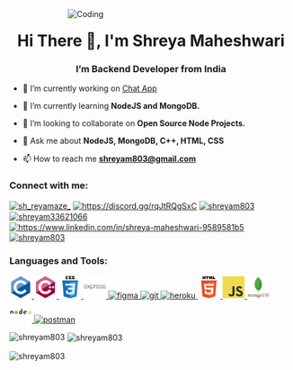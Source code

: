 <img align="right" alt="Coding" width="400" src="https://cdn.dribbble.com/users/544967/screenshots/3798185/deforge_young.gif">

<h1 align="center">Hi There 👋, I'm Shreya Maheshwari</h1>
<h3 align="center">I’m Backend Developer from India</h3>

- 🔭 I’m currently working on [Chat App](https://github.com/shreyam803/chat-app)

- 🌱 I’m currently learning **NodeJS and MongoDB.**

- 👯 I’m looking to collaborate on **Open Source Node Projects.**

- 💬 Ask me about **NodeJS, MongoDB, C++, HTML, CSS**

- 📫 How to reach me **shreyam803@gmail.com**

<h3 align="left">Connect with me:</h3>
<p align="left">
<a href="https://instagram.com/sh_reyamaze_" target="blank"><img align="center" src="https://cdn.jsdelivr.net/npm/simple-icons@3.0.1/icons/instagram.svg" alt="sh_reyamaze_" height="30" width="40" /></a>
<a href="https://discord.gg/https://discord.gg/rqJtRQgSxC" target="blank"><img align="center" src="https://cdn.jsdelivr.net/npm/simple-icons@3.0.1/icons/discord.svg" alt="https://discord.gg/rqJtRQgSxC" height="30" width="40" /></a>
<a href="https://dev.to/shreyam803" target="blank"><img align="center" src="https://cdn.jsdelivr.net/npm/simple-icons@3.0.1/icons/dev-dot-to.svg" alt="shreyam803" height="30" width="40" /></a>
<a href="https://twitter.com/shreyam33621066" target="blank"><img align="center" src="https://cdn.jsdelivr.net/npm/simple-icons@3.0.1/icons/twitter.svg" alt="shreyam33621066" height="30" width="40" /></a>
<a href="https://linkedin.com/in/https://www.linkedin.com/in/shreya-maheshwari-9589581b5" target="blank"><img align="center" src="https://cdn.jsdelivr.net/npm/simple-icons@3.0.1/icons/linkedin.svg" alt="https://www.linkedin.com/in/shreya-maheshwari-9589581b5" height="30" width="40" /></a>
<a href="https://www.hackerrank.com/shreyam803" target="blank"><img align="center" src="https://cdn.jsdelivr.net/npm/simple-icons@3.0.1/icons/hackerrank.svg" alt="shreyam803" height="30" width="40" /></a>
</p>

<h3 align="left">Languages and Tools:</h3>
<p align="left"> <a href="https://www.cprogramming.com/" target="_blank"> <img src="https://raw.githubusercontent.com/devicons/devicon/master/icons/c/c-original.svg" alt="c" width="40" height="40"/> </a> <a href="https://www.w3schools.com/cpp/" target="_blank"> <img src="https://raw.githubusercontent.com/devicons/devicon/master/icons/cplusplus/cplusplus-original.svg" alt="cplusplus" width="40" height="40"/> </a> <a href="https://www.w3schools.com/css/" target="_blank"> <img src="https://raw.githubusercontent.com/devicons/devicon/master/icons/css3/css3-original-wordmark.svg" alt="css3" width="40" height="40"/> </a> <a href="https://expressjs.com" target="_blank"> <img src="https://raw.githubusercontent.com/devicons/devicon/master/icons/express/express-original-wordmark.svg" alt="express" width="40" height="40"/> </a> <a href="https://www.figma.com/" target="_blank"> <img src="https://www.vectorlogo.zone/logos/figma/figma-icon.svg" alt="figma" width="40" height="40"/> </a> <a href="https://git-scm.com/" target="_blank"> <img src="https://www.vectorlogo.zone/logos/git-scm/git-scm-icon.svg" alt="git" width="40" height="40"/> </a> <a href="https://heroku.com" target="_blank"> <img src="https://www.vectorlogo.zone/logos/heroku/heroku-icon.svg" alt="heroku" width="40" height="40"/> </a> <a href="https://www.w3.org/html/" target="_blank"> <img src="https://raw.githubusercontent.com/devicons/devicon/master/icons/html5/html5-original-wordmark.svg" alt="html5" width="40" height="40"/> </a> <a href="https://developer.mozilla.org/en-US/docs/Web/JavaScript" target="_blank"> <img src="https://raw.githubusercontent.com/devicons/devicon/master/icons/javascript/javascript-original.svg" alt="javascript" width="40" height="40"/> </a> <a href="https://www.mongodb.com/" target="_blank"> <img src="https://raw.githubusercontent.com/devicons/devicon/master/icons/mongodb/mongodb-original-wordmark.svg" alt="mongodb" width="40" height="40"/> </a> <a href="https://nodejs.org" target="_blank"> <img src="https://raw.githubusercontent.com/devicons/devicon/master/icons/nodejs/nodejs-original-wordmark.svg" alt="nodejs" width="40" height="40"/> </a> <a href="https://postman.com" target="_blank"> <img src="https://www.vectorlogo.zone/logos/getpostman/getpostman-icon.svg" alt="postman" width="40" height="40"/> </a> </p>

<p><img align="left" src="https://github-readme-stats.vercel.app/api/top-langs?username=shreyam803&show_icons=true&locale=en&layout=compact" alt="shreyam803" /></p>

<p>&nbsp;<img align="center" src="https://github-readme-stats.vercel.app/api?username=shreyam803&show_icons=true&locale=en" alt="shreyam803" /></p>

<p><img align="center" src="https://github-readme-streak-stats.herokuapp.com/?user=shreyam803&" alt="shreyam803" /></p>



